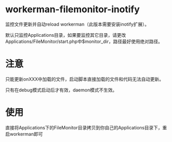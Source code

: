 # workerman-filemonitor-inotify
监控文件更新并自动reload workerman（此版本需要安装inotify扩展）。

默认只监控Applications目录，如果要监控其它目录，请更改Applications/FileMonitor/start.php中$monitor_dir，路径最好使用绝对路径。


# 注意
只能更新onXXX中加载的文件，启动脚本直接加载的文件和代码无法自动更新。

只有在debug模式启动后才有效，daemon模式不生效。

# 使用
直接将Applications下的FileMonitor目录拷贝到你自己的Applications目录下，重启workerman即可
